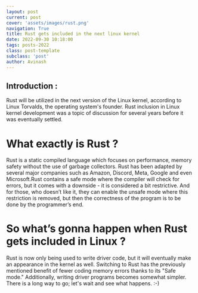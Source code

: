 ```yaml
---
layout: post
current: post
cover: 'assets/images/rust.png'
navigation: True
title: Rust gets included in the next linux kernel
date: 2022-09-30 10:18:00
tags: posts-2022
class: post-template
subclass: 'post'
author: Avinash
---
```


## Introduction : 
Rust will be utilized in the next version of the Linux kernel, according to Linux Torvalds, the operating system's founder. Rust inclusion in Linux kernel development was a topic of discussion for several years before it was eventually settled.

# What exactly is Rust ?

Rust is a static compiled language which focuses on performance, memory safety without the use of garbage collectors. Rust has been adapted by several major companies such as Amazon, Discord, Meta, Google and even Microsoft.Rust contains a safe mode where the compiler will check for errors, but it comes with a downside - it is considered a bit restrictive. And for those, who doesn’t like it, they can enable the unsafe mode where this restriction is removed, but then the correctness of the program is to be done by the programmer’s end.

# So what’s gonna happen when Rust gets included in Linux ?

Rust is now only being used to write driver code, but it will eventually make an appearance in the kernel as well. Switching to Rust has the previously mentioned benefit of fewer coding memory errors thanks to its "Safe mode." Additionally, writing driver programs becomes somewhat simpler. There is a long way to go; let's wait and see what happens. :-)